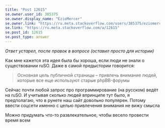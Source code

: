 ```yaml
---
title: "Post 12615"
se.owner.user_id: 385375
se.owner.display_name: "EzioMercer"
se.owner.link: "https://ru.meta.stackoverflow.com/users/385375/eziomercer"
se.link: "https://ru.meta.stackoverflow.com/a/12615"
se.post_id: 12615
se.post_type: answer
---
```

<p><em>Ответ устарел, после правок в вопросе (оставил просто для истории)</em></p>
<p>Как мне кажется эта идея была бы хороша, если люди не знали о существовании ruSO. Даже в самой предыстории говорится:</p>
<blockquote>
<p>Основная цель публичной страницы – привлечь внимание людей, которые все еще используют старые phpBB-форумы</p>
</blockquote>
<p>Сейчас почти любой запрос про программирование (на русском) ведёт на ruSO. И учитывая сколько людей впринципе тут было, я предполагаю, что в рунете наш сайт довольно популярен. Потому ввести соцсети именно с целью привлечения внимания не вижу смысла</p>
<p>Можно придумать что-то развлекательное, чтобы весело провести время всем</p>
